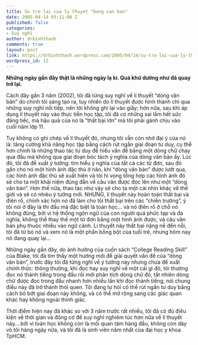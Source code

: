 ```yaml
---
title: Su tro lai cua ly thuyet "Dong van ban"
date: 2005-04-14 03:11:00 Z
published: false
categories:
- Suy nghĩ
author: drbinhthanh
comments: true
layout: post
link: https://drbinhthanh.wordpress.com/2005/04/14/su-tro-lai-cua-ly-thuyet-dong-van-ban/
wordpress_id: 12
---
```


**Những ngày gần đây thật là những ngày lạ kì. Quá khứ dường như đã quay trở lại.**

Cách đây gần 3 năm (2002), tôi đã từng suy nghĩ về lí thuyết “dòng văn bản” do chính tôi sáng tạo ra, tuy nhiên do lí thuyết được hình thành chỉ qua những suy nghĩ nối tiếp, nên tôi không ghi lại vào giấy; hơn nữa, sau khi áp dụng lí thuyết này vào thực tiễn học tập, tôi đã có những sai lầm hết sức đáng tiếc, mà hậu quả của nó là “thất bại lớn” mà tôi phải gánh chịu vào cuối năm lớp 11.

Tuy không có ghi chép về lí thuyết đó, nhưng tôi vẫn còn nhớ đại ý của nó là: tăng cường khả năng học tập bằng cách rút ngắn giai đoạn tư duy, cụ thể hơn chính là những thao tác tư duy để hiểu vấn đề bằng một dòng chữ chạy qua đầu mà không qua giai đoạn bóc tách ý nghĩa của dòng văn bản ấy. Lúc đó, tôi đã đề xuất ý tưởng: tìm hiểu ý nghĩa của tất cả các  từ đơn,  sau đó gắn cho nó một hình ảnh đặc thù ở não, khi “dòng văn bản” được lướt qua, các hình ảnh đặc thù sẽ xuất hiện và tôi hi vọng tổng hợp các hình ảnh đó sẽ cho ta một khái niệm đúng đắn về câu văn được đọc lên như một “dòng văn bản”. Hơn thế nữa, thao tác như vậy sẽ cho ta một cái nhìn khác về thế giới và sẽ có nhièu ý tưởng mới. NHƯNG, lí thuyết này hoàn toàn thất bại và điên rồ, chính xác hơn nó đã làm cho tôi thất bại trên các “chiến trường”, ý tôi nói ở đây là thi đấu mà đặc biệt là toán học… và nó điên rồ ở chỗ nó không đúng, bởi vì hệ thống ngôn ngữ của con người quá phức tạp và đa nghĩa, không thể thay thế một từ đơn bằng một hình ảnh được, và câu văn bản phụ thuộc nhiều vào ngữ cảnh.  Lí thuyết này thất bại nặng nề đến nỗi, tôi đã từ bỏ nó và xem nó là một phần bồng bột của tuổi trẻ, nhưng hôm nay nó đang quay lại…

Những ngày gần đây, do ảnh hưởng của cuốn sách “College Reading Skill” của Blake, tôi đã tìm thấy một hướng mới để giải quyết vấn đề của “dòng văn bản”, trước đây tôi đã từng nghĩ về ý tưởng này nhưng chưa đề xuất chính thức: thông thường, khi đọc hay suy nghĩ  về một cái gì đó, tôi thường đọc nó thành tiếng trong đầu rồi mới phân tích dòng chữ đó, tất nhiên dòng chữ được đọc trong đầu nhanh hơn nhiều lần khi đọc thành tiếng, nói chung điều này đã trở thành thói quen. Tôi đang tự hỏi có thể rút ngắn tư duy bằng cách bỏ bớt giai đoạn này không, và có thể mở rộng sang các giác quan khác hay không ngoài thính giác.

Thời điểm hiện nay đã khác so với 3 năm trước rất nhiều, tôi đã có đủ điều kiện về thời gian và động cơ để suy nghĩ nghiêm túc hơn nữa về lí thuyết này….bởi vì toán học không còn là mối quan tâm hàng đầu, không còn dày vò tôi hàng ngày nữa, và tôi đã là sinh viên năm nhất của đại học y khoa TpHCM.